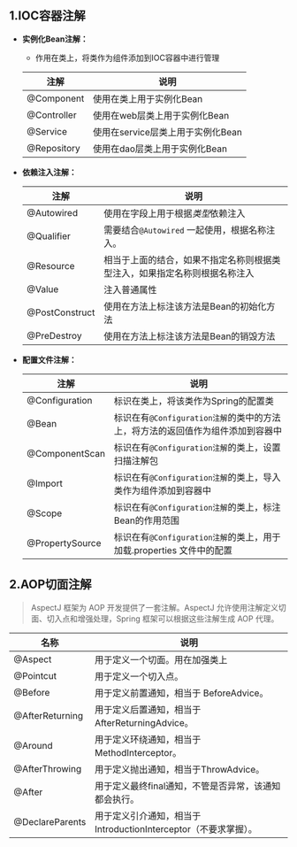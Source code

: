 



## 1.IOC容器注解

- **实例化Bean注解：**  

  - 作用在类上，将类作为组件添加到IOC容器中进行管理

  | 注解        | 说明                              |
  | ----------- | --------------------------------- |
  | @Component  | 使用在类上用于实例化Bean          |
  | @Controller | 使用在web层类上用于实例化Bean     |
  | @Service    | 使用在service层类上用于实例化Bean |
  | @Repository | 使用在dao层类上用于实例化Bean     |

- **依赖注入注解：**

  | 注解           | 说明                                                         |
  | -------------- | ------------------------------------------------------------ |
  | @Autowired     | 使用在字段上用于根据*类型*依赖注入                           |
  | @Qualifier     | 需要结合`@Autowired` 一起使用，根据名称注入。                |
  | @Resource      | 相当于上面的结合，如果不指定名称则根据类型注入，如果指定名称则根据名称注入 |
  | @Value         | 注入普通属性                                                 |
  | @PostConstruct | 使用在方法上标注该方法是Bean的初始化方法                     |
  | @PreDestroy    | 使用在方法上标注该方法是Bean的销毁方法                       |

- **配置文件注解：**

  | 注解            | 说明                                                         |
  | --------------- | ------------------------------------------------------------ |
  | @Configuration  | 标识在类上，将该类作为Spring的配置类                         |
  | @Bean           | 标识在有`@Configuration注解`的类中的方法上，将方法的返回值作为组件添加到容器中 |
  | @ComponentScan  | 标识在有`@Configuration注解`的类上，设置扫描注解包           |
  | @Import         | 标识在有`@Configuration注解`的类上，导入类作为组件添加到容器中 |
  | @Scope          | 标识在有`@Configuration注解`的类上，标注Bean的作用范围       |
  | @PropertySource | 标识在有`@Configuration注解`的类上，用于加载.properties 文件中的配置 |

## 2.AOP切面注解

> AspectJ 框架为 AOP 开发提供了一套注解。AspectJ 允许使用注解定义切面、切入点和增强处理，Spring 框架可以根据这些注解生成 AOP 代理。

| 名称            | 说明                                                         |
| --------------- | ------------------------------------------------------------ |
| @Aspect         | 用于定义一个切面。用在加强类上                               |
| @Pointcut       | 用于定义一个切入点。                                         |
| @Before         | 用于定义前置通知，相当于 BeforeAdvice。                      |
| @AfterReturning | 用于定义后置通知，相当于 AfterReturningAdvice。              |
| @Around         | 用于定义环绕通知，相当于MethodInterceptor。                  |
| @AfterThrowing  | 用于定义抛出通知，相当于ThrowAdvice。                        |
| @After          | 用于定义最终final通知，不管是否异常，该通知都会执行。        |
| @DeclareParents | 用于定义引介通知，相当于IntroductionInterceptor（不要求掌握）。 |
